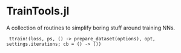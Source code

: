 # TrainTools.jl
A collection of routines to simplify boring stuff around training NNs.


```
 ttrain!(loss, ps, () -> prepare_dataset(options), opt, settings.iterations; cb = () -> ())
```
